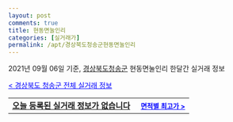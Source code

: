 ```yaml
---
layout: post
comments: true
title: 현동면눌인리
categories: [실거래가]
permalink: /apt/경상북도청송군현동면눌인리
---
```


2021년 09월 06일 기준, <a href="/apt/경상북도청송군">경상북도청송군</a> 현동면눌인리 한달간 실거래 정보

<a style="color: blue;" href="/apt/경상북도청송군">< 경상북도 청송군 전체 실거래 정보</a>
<!---- start ---->
<table>
  <tr>
    <td colspan="4" style="font-weight: bold;"><a href="/apt/경상북도청송군현동면눌인리{name_without_space}">오늘 등록된 실거래 정보가 없습니다</a> &nbsp;&nbsp;&nbsp; <a style="color: blue; font-size: smaller;" href="/apt/경상북도청송군현동면눌인리{name_without_space}">면적별 최고가 ></a></td>
  </tr>
    
</table>
<!---- end ---->
    